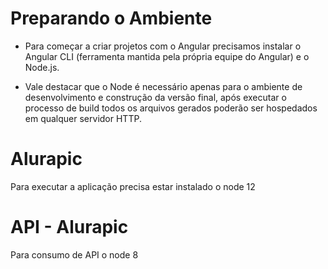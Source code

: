 # Preparando o Ambiente
- Para começar a criar projetos com o Angular precisamos instalar o Angular CLI (ferramenta mantida pela própria equipe do Angular) e o Node.js. 

- Vale destacar que o Node é necessário apenas para o ambiente de desenvolvimento e construção da versão final, após executar o processo de build todos os arquivos gerados poderão ser hospedados em qualquer servidor HTTP.

# Alurapic
  Para executar a aplicação precisa estar instalado o node 12
  
# API - Alurapic
  Para consumo de API o node 8
